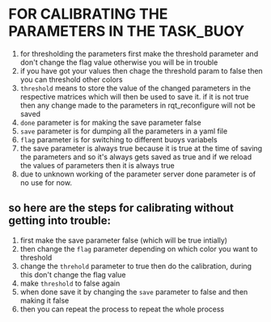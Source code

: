 # FOR CALIBRATING THE PARAMETERS IN THE TASK_BUOY

1. for thresholding the parameters first make the threshold parameter and don't change the flag value otherwise you will be in trouble 
2. if you have got your values then chage the threshold param to false then you can threshold other colors 
3. `threshold` means to store the value of the changed parameters in the respective matrices which will then be used to save it. if it is not true then any change made to the parameters in rqt_reconfigure will not be saved
4. `done` parameter is for making the save parameter false 
5. `save` parameter is for dumping all the parameters in a yaml file
6. `flag` parameter is for switching to different buoys variabels
7.  the save parameter is always true because it is true at the time of saving the parameters and so it's always gets saved as true and if we reload the values of parameters then it is always true 
8. due to unknown working of the parameter server done parameter is of no use for now.

## so here are the steps for calibrating without getting into trouble:
1. first make the save parameter false (which will be true intially)
2. then change the `flag` parameter depending on which color you want to threshold
3. change the `threhold` parameter to true then do the calibration, during this don't change the flag value
4. make `threshold` to false again
5. when done save it by changing the `save` parameter to false and then making it false  
6. then you can repeat the process to repeat the whole process
